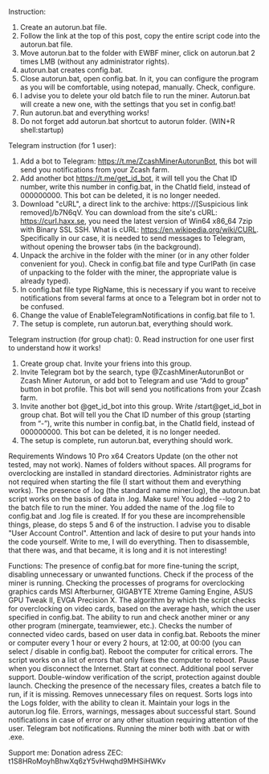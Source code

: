 Instruction:
1. Create an autorun.bat file.
2. Follow the link at the top of this post, copy the entire script code into the autorun.bat file.
3. Move autorun.bat to the folder with EWBF miner, click on autorun.bat 2 times LMB (without any administrator rights).
4. autorun.bat creates config.bat.
5. Close autorun.bat, open config.bat. In it, you can configure the program as you will be comfortable, using notepad, manually. Check, configure.
6. I advise you to delete your old batch file to run the miner. Autorun.bat will create a new one, with the settings that you set in config.bat!
7. Run autorun.bat and everything works!
8. Do not forget add autorun.bat shortcut to autorun folder. (WIN+R shell:startup)

Telegram instruction (for 1 user):
1. Add a bot to Telegram: https://t.me/ZcashMinerAutorunBot, this bot will send you notifications from your Zcash farm.
2. Add another bot https://t.me/get_id_bot, it will tell you the Chat ID number, write this number in config.bat, in the ChatId field, instead of 000000000. This bot can be deleted, it is no longer needed.
3. Download "cURL", a direct link to the archive: https://[Suspicious link removed]/b7N6qV. You can download from the site's cURL: https://curl.haxx.se, you need the latest version of Win64 x86_64 7zip with
Binary SSL SSH. What is cURL: https://en.wikipedia.org/wiki/CURL. Specifically in our case, it is needed to send messages to Telegram, without opening the browser tabs (in the background).
4. Unpack the archive in the folder with the miner (or in any other folder convenient for you). Check in config.bat file and type CurlPath (in case of unpacking to the folder with the miner, the appropriate value is already typed).
5. In config.bat file type RigName, this is necessary if you want to receive notifications from several farms at once to a Telegram bot in order not to be confused.
6. Change the value of EnableTelegramNotifications in config.bat file to 1.
7. The setup is complete, run autorun.bat, everything should work.

Telegram instruction (for group chat):
0. Read instruction for one user first to understand how it works!
1. Create group chat. Invite your friens into this group.
2. Invite Telegram bot by the search, type @ZcashMinerAutorunBot or Zcash Miner Autorun, or add bot to Telegram and use “Add to group” button in bot profile. This bot will send you notifications from your Zcash farm.
3. Invite another bot @get_id_bot into this group. Write /start@get_id_bot in group chat. Bot will tell you the Chat ID number of this group (starting from “-”), write this number in config.bat, in the ChatId field, instead of 000000000. This bot can be deleted, it is no longer needed.
4. The setup is complete, run autorun.bat, everything should work.

Requirements
Windows 10 Pro x64 Creators Update (on the other not tested, may not work).
Names of folders without spaces.
All programs for overclocking are installed in standard directories.
Administrator rights are not required when starting the file (I start without them and everything works).
The presence of .log (the standard name miner.log), the autorun.bat script works on the basis of data in .log.
Make sure! You added --log 2 to the batch file to run the miner. You added the name of the .log file to config.bat and .log file is created. If for you these are incomprehensible things, please, do steps 5 and 6 of the instruction.
I advise you to disable "User Account Control".
Attention and lack of desire to put your hands into the code yourself. Write to me, I will do everything. Then to disassemble, that there was, and that became, it is long and it is not interesting!

Functions:
The presence of config.bat for more fine-tuning the script, disabling unnecessary or unwanted functions.
Check if the process of the miner is running.
Checking the processes of programs for overclocking graphics cards MSI Afterburner, GIGABYTE Xtreme Gaming Engine, ASUS GPU Tweak II, EVGA Precision X.
The algorithm by which the script checks for overclocking on video cards, based on the average hash, which the user specified in config.bat.
The ability to run and check another miner or any other program (minergate, teamviewer, etc.).
Checks the number of connected video cards, based on user data in config.bat.
Reboots the miner or computer every 1 hour or every 2 hours, at 12:00, at 00:00 (you can select / disable in config.bat).
Reboot the computer for critical errors. The script works on a list of errors that only fixes the computer to reboot.
Pause when you disconnect the Internet. Start at connect.
Additional pool server support.
Double-window verification of the script, protection against double launch.
Checking the presence of the necessary files, creates a batch file to run, if it is missing. Removes unnecessary files on request. Sorts logs into the Logs folder, with the ability to clean it.
Maintain your logs in the autorun.log file. Errors, warnings, messages about successful start.
Sound notifications in case of error or any other situation requiring attention of the user.
Telegram bot notifications.
Running the miner both with .bat or with .exe.

Support me:
Donation adress ZEC: t1S8HRoMoyhBhwXq6zY5vHwqhd9MHSiHWKv
